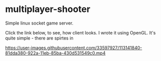 

# multiplayer-shooter

Simple linux socket game server.

Click the link below, to see, how client looks.
I wrote it using OpenGL. It's quite simple - there are spirtes in



https://user-images.githubusercontent.com/33597927/113141840-81dda380-922a-11eb-85ba-430d531549c0.mp4

